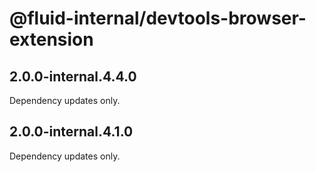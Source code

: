 # @fluid-internal/devtools-browser-extension

## 2.0.0-internal.4.4.0

Dependency updates only.

## 2.0.0-internal.4.1.0

Dependency updates only.
